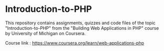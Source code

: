 # Introduction-to-PHP

This repository contains assignments, quizzes and code files of the topic "Introduction-to-PHP" from the "Building Web Applications in PHP" course by University of Michigan on Coursera.

Course link : https://www.coursera.org/learn/web-applications-php
